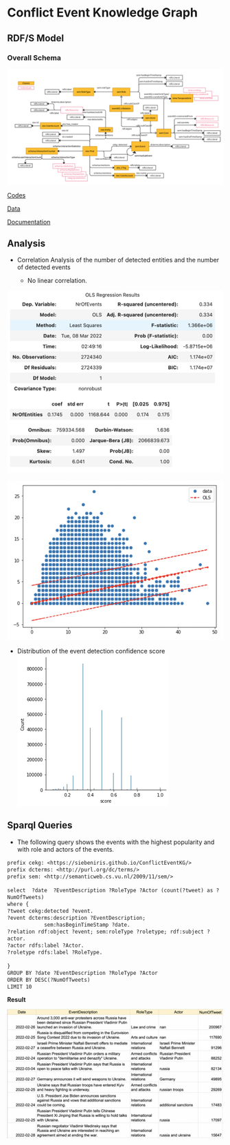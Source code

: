 # Conflict Event Knowledge Graph 

## RDF/S Model
### Overall Schema

![](images/ConflictEventKG.jpg)

[Codes](https://github.com/siebeniris/ConflictEventKG)

[Data](https://shrtm.nu/6ybL)

[Documentation](images/documentation.html)
## Analysis

* Correlation Analysis of the number of detected entities and the number of detected events

  * No linear correlation.
  
![](images/results_regression.png)

![](images/plot_regression.png)

* Distribution of the event detection confidence score
![](images/distplot.png)


## Sparql Queries

* The following query shows the events with the highest popularity and with role and actors of the events.

```sparql
prefix cekg: <https://siebeniris.github.io/ConflictEventKG/>
prefix dcterms: <http://purl.org/dc/terms/>
prefix sem: <http://semanticweb.cs.vu.nl/2009/11/sem/> 

select  ?date  ?EventDescription ?RoleType ?Actor (count(?tweet) as ?NumOfTweets) 
where {
?tweet cekg:detected ?event.
?event dcterms:description ?EventDescription;
            sem:hasBeginTimeStamp ?date.
?relation rdf:object ?event; sem:roleType ?roletype; rdf:subject ?actor.
?actor rdfs:label ?Actor.
?roletype rdfs:label ?RoleType.

} 
GROUP BY ?date ?EventDescription ?RoleType ?Actor
ORDER BY DESC(?NumOfTweets)
LIMIT 10
```

**Result**

![](images/events_actors_roles_nrOfTweets.png)
